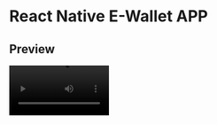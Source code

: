 # React Native E-Wallet APP

## Preview
<video src='ewallet.mp4' width=180/>
![](ewallet.mp4)

## Usage
```
# Install dependencies
npm install

# Start the App
npm run ios
```